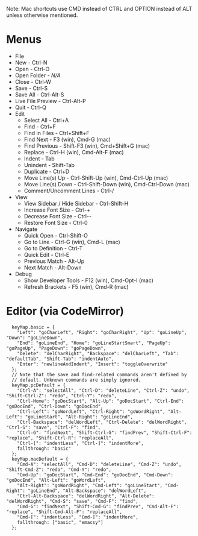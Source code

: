 Note: Mac shortcuts use CMD instead of CTRL and OPTION instead of ALT unless otherwise mentioned.

# Menus

*  File
  * New - Ctrl-N
  * Open - Ctrl-O
  * Open Folder - _N/A_
  * Close - Ctrl-W
  * Save - Ctrl-S
  * Save All - Ctrl-Alt-S
  * Live File Preview - Ctrl-Alt-P
  * Quit - Ctrl-Q
* Edit
  * Select All - Ctrl+A
  * Find - Ctrl+F
  * Find in Files - Ctrl+Shift+F
  * Find Next - F3 (win), Cmd-G (mac)
  * Find Previous - Shift-F3 (win), Cmd+Shift+G (mac)
  * Replace - Ctrl-H (win), Cmd-Alt-F (mac)
  * Indent - Tab
  * Unindent - Shift-Tab
  * Duplicate - Ctrl+D
  * Move Line(s) Up - Ctrl-Shift-Up (win), Cmd-Ctrl-Up (mac)
  * Move Line(s) Down - Ctrl-Shift-Down (win), Cmd-Ctrl-Down (mac)
  * Comment/Uncomment Lines - Ctrl-/
* View
  * View Sidebar / Hide Sidebar - Ctrl-Shift-H
  * Increase Font Size - Ctrl-+
  * Decrease Font Size - Ctrl--
  * Restore Font Size - Ctrl-0
* Navigate
  * Quick Open - Ctrl-Shift-O
  * Go to Line - Ctrl-G (win), Cmd-L (mac)
  * Go to Definition - Ctrl-T
  * Quick Edit - Ctrl-E
  * Previous Match - Alt-Up
  * Next Match - Alt-Down
* Debug
  * Show Developer Tools - F12 (win), Cmd-Opt-I (mac)
  * Refresh Brackets - F5 (win), Cmd-R (mac)

# Editor (via CodeMirror)

```
  keyMap.basic = {
    "Left": "goCharLeft", "Right": "goCharRight", "Up": "goLineUp", "Down": "goLineDown",
    "End": "goLineEnd", "Home": "goLineStartSmart", "PageUp": "goPageUp", "PageDown": "goPageDown",
    "Delete": "delCharRight", "Backspace": "delCharLeft", "Tab": "defaultTab", "Shift-Tab": "indentAuto",
    "Enter": "newlineAndIndent", "Insert": "toggleOverwrite"
  };
  // Note that the save and find-related commands aren't defined by
  // default. Unknown commands are simply ignored.
  keyMap.pcDefault = {
    "Ctrl-A": "selectAll", "Ctrl-D": "deleteLine", "Ctrl-Z": "undo", "Shift-Ctrl-Z": "redo", "Ctrl-Y": "redo",
    "Ctrl-Home": "goDocStart", "Alt-Up": "goDocStart", "Ctrl-End": "goDocEnd", "Ctrl-Down": "goDocEnd",
    "Ctrl-Left": "goWordLeft", "Ctrl-Right": "goWordRight", "Alt-Left": "goLineStart", "Alt-Right": "goLineEnd",
    "Ctrl-Backspace": "delWordLeft", "Ctrl-Delete": "delWordRight", "Ctrl-S": "save", "Ctrl-F": "find",
    "Ctrl-G": "findNext", "Shift-Ctrl-G": "findPrev", "Shift-Ctrl-F": "replace", "Shift-Ctrl-R": "replaceAll",
    "Ctrl-[": "indentLess", "Ctrl-]": "indentMore",
    fallthrough: "basic"
  };
  keyMap.macDefault = {
    "Cmd-A": "selectAll", "Cmd-D": "deleteLine", "Cmd-Z": "undo", "Shift-Cmd-Z": "redo", "Cmd-Y": "redo",
    "Cmd-Up": "goDocStart", "Cmd-End": "goDocEnd", "Cmd-Down": "goDocEnd", "Alt-Left": "goWordLeft",
    "Alt-Right": "goWordRight", "Cmd-Left": "goLineStart", "Cmd-Right": "goLineEnd", "Alt-Backspace": "delWordLeft",
    "Ctrl-Alt-Backspace": "delWordRight", "Alt-Delete": "delWordRight", "Cmd-S": "save", "Cmd-F": "find",
    "Cmd-G": "findNext", "Shift-Cmd-G": "findPrev", "Cmd-Alt-F": "replace", "Shift-Cmd-Alt-F": "replaceAll",
    "Cmd-[": "indentLess", "Cmd-]": "indentMore",
    fallthrough: ["basic", "emacsy"]
  };
```